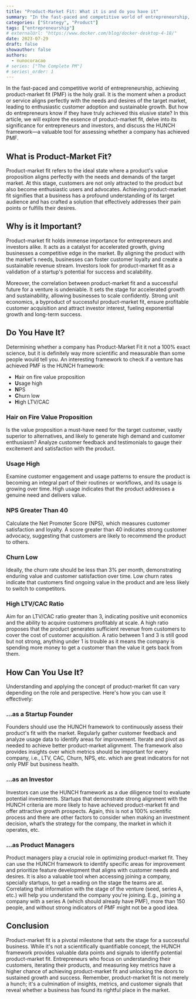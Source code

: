 ```yaml
---
title: "Product-Market Fit: What it is and do you have it"
summary: "In the fast-paced and competitive world of entrepreneurship, achieving product-market fit (PMF) is the holy grail. It is the moment when a product or service aligns perfectly with the needs and desires of the target market, leading to enthusiastic customer adoption and sustainable growth. But how do entrepreneurs know if they have truly achieved this elusive state?"
categories: ["Strategy", "Product"]
tags: ["entrepreneurship"]
# externalUrl: "https://www.docker.com/blog/docker-desktop-4-18/"
date: 2023-07-29
draft: false
showauthor: false
authors:
  - nunocoracao
# series: ["The Complete PM"]
# series\_order: 1
---
```



In the fast-paced and competitive world of entrepreneurship, achieving product-market fit (PMF) is the holy grail. It is the moment when a product or service aligns perfectly with the needs and desires of the target market, leading to enthusiastic customer adoption and sustainable growth. But how do entrepreneurs know if they have truly achieved this elusive state? In this article, we will explore the essence of product-market fit, delve into its significance for entrepreneurs and investors, and discuss the HUNCH framework—a valuable tool for assessing whether a company has achieved PMF.

## What is Product-Market Fit?
Product-market fit refers to the ideal state where a product's value proposition aligns perfectly with the needs and demands of the target market. At this stage, customers are not only attracted to the product but also become enthusiastic users and advocates. Achieving product-market fit signifies that a business has a profound understanding of its target audience and has crafted a solution that effectively addresses their pain points or fulfills their desires.

## Why is it Important?
Product-market fit holds immense importance for entrepreneurs and investors alike. It acts as a catalyst for accelerated growth, giving businesses a competitive edge in the market. By aligning the product with the market's needs, businesses can foster customer loyalty and create a sustainable revenue stream. Investors look for product-market fit as a validation of a startup's potential for success and scalability.

Moreover, the correlation between product-market fit and a successful future for a venture is undeniable. It sets the stage for accelerated growth and sustainability, allowing businesses to scale confidently. Strong unit economics, a byproduct of successful product-market fit, ensure profitable customer acquisition and attract investor interest, fueling exponential growth and long-term success.

## Do You Have It?
Determining whether a company has Product-Market Fit it not a 100% exact science, but it is definitely way more scientific and measurable than some people would tell you. An interesting framework to check if a venture has achieved PMF is the HUNCH framework:

- **H**air on fire value proposition
- **U**sage high
- **N**PS
- **C**hurn low
- **H**igh LTV/CAC

### Hair on Fire Value Proposition

Is the value proposition a must-have need for the target customer, vastly superior to alternatives, and likely to generate high demand and customer enthusiasm? Analyze customer feedback and testimonials to gauge their excitement and satisfaction with the product.

### Usage High

Examine customer engagement and usage patterns to ensure the product is becoming an integral part of their routines or workflows, and its usage is growing over time. High usage indicates that the product addresses a genuine need and delivers value.

### NPS Greater Than 40

Calculate the Net Promoter Score (NPS), which measures customer satisfaction and loyalty. A score greater than 40 indicates strong customer advocacy, suggesting that customers are likely to recommend the product to others.

### Churn Low

Ideally, the churn rate should be less than 3% per month, demonstrating enduring value and customer satisfaction over time. Low churn rates indicate that customers find ongoing value in the product and are less likely to switch to competitors.

### High LTV/CAC Ratio

Aim for an LTV/CAC ratio greater than 3, indicating positive unit economics and the ability to acquire customers profitably at scale. A high ratio proposes that the product generates sufficient revenue from customers to cover the cost of customer acquisition. A ratio between 1 and 3 is still good but not strong, anything under 1 is trouble as it means the company is spending more money to get a customer than the value it gets back from them.

## How Can You Use It?
Understanding and applying the concept of product-market fit can vary depending on the role and perspective. Here's how you can use it effectively:

### …as a Startup Founder

Founders should use the HUNCH framework to continuously assess their product's fit with the market. Regularly gather customer feedback and analyze usage data to identify areas for improvement. Iterate and pivot as needed to achieve better product-market alignment. The framework also provides insights over which metrics should be important for every company, i.e., LTV, CAC, Churn, NPS, etc. which are great indicators for not only PMF but business health.

### …as an Investor

Investors can use the HUNCH framework as a due diligence tool to evaluate potential investments. Startups that demonstrate strong alignment with the HUNCH criteria are more likely to have achieved product-market fit and offer attractive growth prospects. Again, this is not a 100% scientific process and there are other factors to consider when making an investment decision, what’s the strategy for the company, the market in which it operates, etc.

### …as Product Managers

Product managers play a crucial role in optimizing product-market fit. They can use the HUNCH framework to identify specific areas for improvement and prioritize feature development that aligns with customer needs and desires. It is also a valuable tool when accessing joining a company, specially startups, to get a reading on the stage the teams are at. Correlating that information with the stage of the venture (seed, series A, etc.) will help you understand the company you're joining. E.g., joining a company with a series A (which should already have PMF), more than 150 people, and without strong indicators of PMF might not be a good idea.

## Conclusion
Product-market fit is a pivotal milestone that sets the stage for a successful business. While it's not a scientifically quantifiable concept, the HUNCH framework provides valuable data points and signals to identify potential product-market fit. Entrepreneurs who focus on understanding their customers, iterating their products, and measuring key metrics have a higher chance of achieving product-market fit and unlocking the doors to sustained growth and success. Remember, product-market fit is not merely a hunch; it's a culmination of insights, metrics, and customer signals that reveal whether a business has found its rightful place in the market.